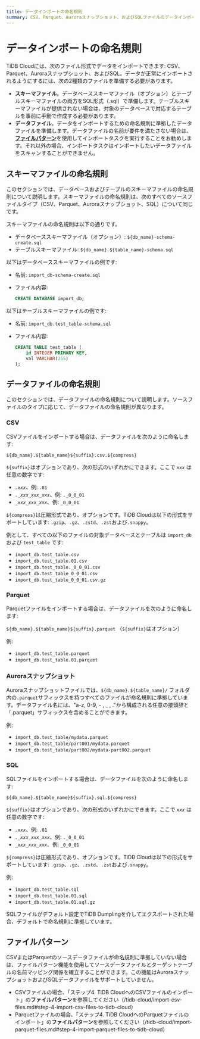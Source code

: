 ```yaml
---
title: データインポートの命名規則
summary: CSV、Parquet、Auroraスナップショット、およびSQLファイルのデータインポート時の命名規則について学びます。
---
```


# データインポートの命名規則

TiDB Cloudには、次のファイル形式でデータをインポートできます: CSV、Parquet、Auroraスナップショット、およびSQL。データが正常にインポートされるようにするには、次の2種類のファイルを準備する必要があります。

- **スキーマファイル**。データベーススキーマファイル（オプション）とテーブルスキーマファイルの両方をSQL形式（.sql）で準備します。テーブルスキーマファイルが提供されない場合は、対象のデータベースで対応するテーブルを事前に手動で作成する必要があります。
- **データファイル**。データをインポートするための命名規則に準拠したデータファイルを準備します。データファイルの名前が要件を満たさない場合は、[**ファイルパターン**](#file-pattern)を使用してインポートタスクを実行することをお勧めします。それ以外の場合、インポートタスクはインポートしたいデータファイルをスキャンすることができません。

## スキーマファイルの命名規則

このセクションでは、データベースおよびテーブルのスキーマファイルの命名規則について説明します。スキーマファイルの命名規則は、次のすべてのソースファイルタイプ（CSV、Parquet、Auroraスナップショット、SQL）について同じです。

スキーマファイルの命名規則は以下の通りです。

- データベーススキーマファイル（オプション）: `${db_name}-schema-create.sql`
- テーブルスキーマファイル: `${db_name}.${table_name}-schema.sql`

以下はデータベーススキーマファイルの例です:

- 名前: `import_db-schema-create.sql`
- ファイル内容:

    ```sql
    CREATE DATABASE import_db;
    ```

以下はテーブルスキーマファイルの例です:

- 名前: `import_db.test_table-schema.sql`
- ファイル内容:

    ```sql
    CREATE TABLE test_table (
        id INTEGER PRIMARY KEY,
        val VARCHAR(255)
    );
    ```

## データファイルの命名規則

このセクションでは、データファイルの命名規則について説明します。ソースファイルのタイプに応じて、データファイルの命名規則が異なります。

### CSV

CSVファイルをインポートする場合は、データファイルを次のように命名します:

`${db_name}.${table_name}${suffix}.csv.${compress}`

`${suffix}`はオプションであり、次の形式のいずれかにできます。ここで *`xxx`* は任意の数字です:

- *`.xxx`*、例: `.01`
- *`._xxx_xxx_xxx`*、例: `._0_0_01`
- *`_xxx_xxx_xxx`*、例: `_0_0_01`

`${compress}`は圧縮形式であり、オプションです。TiDB Cloudは以下の形式をサポートしています: `.gzip`、`.gz`、`.zstd`、`.zst`および`.snappy`。

例として、すべての以下のファイルの対象データベースとテーブルは `import_db` および `test_table` です:

- `import_db.test_table.csv`
- `import_db.test_table.01.csv`
- `import_db.test_table._0_0_01.csv`
- `import_db.test_table_0_0_01.csv`
- `import_db.test_table_0_0_01.csv.gz`

### Parquet

Parquetファイルをインポートする場合は、データファイルを次のように命名します:

`${db_name}.${table_name}${suffix}.parquet` （`${suffix}`はオプション）

例:

- `import_db.test_table.parquet`
- `import_db.test_table.01.parquet`

### Auroraスナップショット

Auroraスナップショットファイルでは、`${db_name}.${table_name}/` フォルダ内の`.parquet`サフィックスを持つすべてのファイルが命名規則に準拠しています。データファイル名には、"a-z, 0-9, - , _ , ."から構成される任意の接頭辞と「.parquet」サフィックスを含めることができます。

例:

- `import_db.test_table/mydata.parquet`
- `import_db.test_table/part001/mydata.parquet`
- `import_db.test_table/part002/mydata-part002.parquet`

### SQL

SQLファイルをインポートする場合は、データファイルを次のように命名します:

`${db_name}.${table_name}${suffix}.sql.${compress}`

`${suffix}`はオプションであり、次の形式のいずれかにできます。ここで *`xxx`* は任意の数字です:

- *`.xxx`*、例: `.01`
- *`._xxx_xxx_xxx`*、例: `._0_0_01`
- *`_xxx_xxx_xxx`*、例: `_0_0_01`

`${compress}`は圧縮形式であり、オプションです。TiDB Cloudは以下の形式をサポートしています: `.gzip`、`.gz`、`.zstd`、`.zst`および`.snappy`。

例:

- `import_db.test_table.sql`
- `import_db.test_table.01.sql`
- `import_db.test_table.01.sql.gz`

SQLファイルがデフォルト設定でTiDB Dumplingを介してエクスポートされた場合、デフォルトで命名規則に準拠しています。

## ファイルパターン

CSVまたはParquetのソースデータファイルが命名規則に準拠していない場合は、ファイルパターン機能を使用してソースデータファイルとターゲットテーブルの名前マッピング関係を確立することができます。この機能はAuroraスナップショットおよびSQLデータファイルをサポートしていません。

- CSVファイルの場合、「ステップ4. TiDB CloudへのCSVファイルのインポート」の**ファイルパターン**を参照してください（/tidb-cloud/import-csv-files.md#step-4-import-csv-files-to-tidb-cloud）
- Parquetファイルの場合、「ステップ4. TiDB CloudへのParquetファイルのインポート」の**ファイルパターン**を参照してください（/tidb-cloud/import-parquet-files.md#step-4-import-parquet-files-to-tidb-cloud）